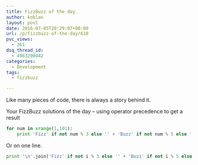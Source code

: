 ```yaml
---
title: FizzBuzz of the day
author: koblas
layout: post
date: 2016-07-05T20:29:07+00:00
url: /p/fizzbuzz-of-the-day/618
pvc_views:
  - 261
dsq_thread_id:
  - 4963290442
categories:
  - Development
tags:
  - fizzbuzz

---
```

Like many pieces of code, there is always a story behind it.

Your FizzBuzz solutions of the day &#8211; using operator precedence to get a result

```python
for num in xrange(1,101):
    print 'Fizz' if not num % 3 else '' + 'Buzz' if not num % 5 else '' or num
```

Or on one line.

```python
print '\n'.join('Fizz' if not i % 3 else '' + 'Buzz' if not i % 5 else '' or str(i) for i in range(1,101))
```

&nbsp;
